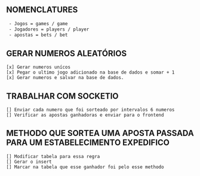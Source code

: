 ## NOMENCLATURES

```bash
 - Jogos = games / game
 - Jogadores = players / player
 - apostas = bets / bet
```

## GERAR NUMEROS ALEATÓRIOS
    [x] Gerar numeros unícos
    [x] Pegar o ultimo jogo adicionado na base de dados e somar + 1    
    [x] Gerar numeros e salvar na base de dados.
## TRABALHAR COM SOCKETIO
    [] Enviar cada numero que foi sorteado por intervalos 6 numeros
    [] Verificar as apostas ganhadoras e enviar para o frontend

## METHODO QUE SORTEA UMA APOSTA PASSADA PARA UM ESTABELECIMENTO EXPEDIFICO
    [] Modificar tabela para essa regra
    [] Gerar o insert
    [] Marcar na tabela que esse ganhador foi pelo esse methodo